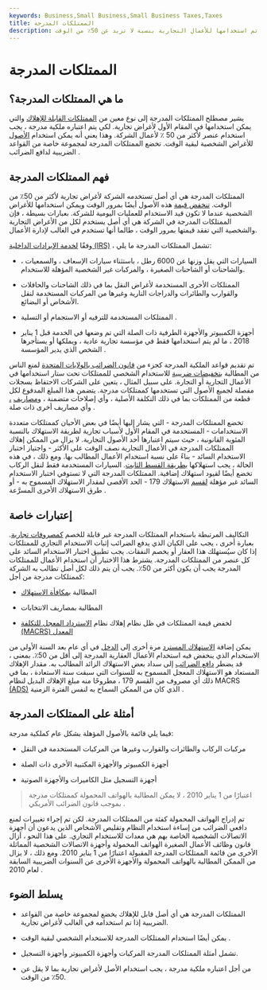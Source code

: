 ```yaml
---
keywords: Business,Small Business,Small Business Taxes,Taxes
title: الممتلكات المدرجة
description: الممتلكات المدرجة هي فئة معينة من الممتلكات القابلة للاستهلاك والتي تخضع لقواعد ضريبية خاصة إذا تم استخدامها للأعمال التجارية بنسبة لا تزيد عن 50٪ من الوقت.
---
```


# الممتلكات المدرجة
## ما هي الممتلكات المدرجة؟

يشير مصطلح الممتلكات المدرجة إلى نوع معين من [الممتلكات القابلة للإهلاك](/depreciable-property) والتي يمكن استخدامها في المقام الأول لأغراض تجارية. لكي يتم اعتباره ملكية مدرجة ، يجب استخدام عنصر لأكثر من 50 ٪ لأعمال الشركة. وهذا يعني أنه يمكن استخدام [الأصول](/asset) للأغراض الشخصية لبقية الوقت. تخضع الممتلكات المدرجة لمجموعة خاصة من القواعد الضريبية لدافع الضرائب .

## فهم الممتلكات المدرجة

الممتلكات المدرجة هي أي أصل تستخدمه الشركة لأغراض تجارية لأكثر من 50٪ من الوقت. [تنخفض قيمة](/depreciation) هذه الأصول أيضًا بمرور الوقت ويمكن استخدامها للأغراض الشخصية عندما لا تكون قيد الاستخدام للعمليات اليومية للشركة. بعبارات بسيطة ، فإن الممتلكات المدرجة في الشركة هي أي أصل يستخدم لكل من الأغراض التجارية والشخصية التي تفقد قيمتها بمرور الوقت ، طالما أنها تستخدم في الغالب لإدارة الأعمال.

وفقًا [لخدمة الإيرادات الداخلية (IRS)](/irs) ، تشمل الممتلكات المدرجة ما يلي:

- السيارات التي يقل وزنها عن 6000 رطل ، باستثناء سيارات الإسعاف ، والسمعيات ، والشاحنات أو الشاحنات الصغيرة ، والمركبات غير الشخصية المؤهلة للاستخدام.

- الممتلكات الأخرى المستخدمة لأغراض النقل بما في ذلك الشاحنات والحافلات والقوارب والطائرات والدراجات النارية وغيرها من المركبات المستخدمة لنقل الأشخاص أو البضائع.

- الممتلكات المستخدمة للترفيه أو الاستجمام أو التسلية .

- أجهزة الكمبيوتر والأجهزة الطرفية ذات الصلة التي تم وضعها في الخدمة قبل 1 يناير 2018 ، ما لم يتم استخدامها فقط في مؤسسة تجارية عادية ، ويملكها أو يستأجرها الشخص الذي يدير المؤسسة .

تم تقديم قواعد الملكية المدرجة كجزء من [قانون الضرائب بالولايات المتحدة](/tax-code) لمنع الناس من المطالبة [بتخفيضات ضريبية](/tax-deduction) للاستخدام الشخصي للممتلكات تحت ستار استخدامها في الأعمال التجارية أو التجارة. على سبيل المثال ، يتعين على الشركات الاحتفاظ بسجلات مفصلة لجميع الأصول التي تستخدمها كممتلكات مدرجة. يتضمن هذا المبلغ المدفوع لكل قطعة من الممتلكات بما في ذلك التكلفة الأصلية ، وأي إصلاحات متضمنة ، [ومصاريف](/insurance) [،](/insurance) وأي مصاريف أخرى ذات صلة .

تخضع الممتلكات المدرجة - التي يشار إليها أيضًا في بعض الأحيان كممتلكات متعددة الاستخدامات - المستخدمة في المقام الأول لأسباب تجارية لطريقة الاستهلاك بالنسبة المئوية القانونية ، حيث سيتم اعتبارها أحد الأصول التجارية. لا يزال من الممكن إهلاك الممتلكات المدرجة في الأعمال التجارية نصف الوقت على الأكثر - واجتياز اختبار الاستخدام السائد - بناءً على نسبة استخدام الأعمال المطالب بها. ومع ذلك ، في هذه الحالة ، يجب استهلاكها [بطريقة القسط الثابت](/straightlinebasis). السيارات المستخدمة فقط لنقل الركاب تخضع أيضًا لقيود استهلاك إضافية. الممتلكات المدرجة التي لا تستوفي اختبار الاستخدام السائد غير مؤهلة [لقسم](/section-179) الاستهلاك 179 - الحد الأقصى لمقدار الاستهلاك المسموح به - أو طرق الاستهلاك الأخرى المسرَّعة .

## إعتبارات خاصة

التكاليف المرتبطة باستخدام الممتلكات المدرجة غير قابلة للخصم [كمصروفات تجارية](/businessexpenses). بعبارة أخرى ، يجب على الكيان الذي يدفع الضرائب إثبات الاستخدام التجاري للممتلكات إذا كان سيُستهلك هذا العقار أو يخصم النفقات. يجب تطبيق اختبار الاستخدام السائد على كل عنصر من الممتلكات المدرجة. يشترط هذا الاختبار أن استخدام الأعمال للممتلكات المدرجة يجب أن يكون أكثر من 50٪. يجب أن يتم ذلك لكل أصل تطالب به الشركة كممتلكات مدرجة من أجل:

- المطالبة [بمكافأة الاستهلاك](/bonusdepreciation)

- المطالبة بمصاريف الانتخابات

- لخفض قيمة الممتلكات في ظل نظام إهلاك نظام [الاسترداد المعجل للتكلفة (MACRS) المعدل](/macrs)

يمكن إضافة [الاستهلاك المسترد](/depreciationrecapture) مرة أخرى إلى [الدخل](/income) في أي عام بعد السنة الأولى من الاستخدام الذي ينخفض فيه استخدام الأعمال العقارية المدرجة إلى أقل من 50٪. بمعنى ، قد يضطر [دافع الضرائب](/taxpayer) إلى سداد بعض الاستهلاك الزائد المطالب به. مقدار الإهلاك المستعاد هو الاستهلاك المعجل المسموح به للسنوات التي سبقت سنة الاستعادة ، بما في ذلك أي مصروف من القسم 179 ، مطروحًا منه مبلغ الإهلاك البديل لنظام MACRS [(ADS)](/alternative-depreciation-system) الذي كان من الممكن السماح به لنفس الفترة الزمنية .

## أمثلة على الممتلكات المدرجة

فيما يلي قائمة بالأصول المؤهلة بشكل عام كملكية مدرجة:

- مركبات الركاب والطائرات والقوارب وغيرها من المركبات المستخدمة في النقل

- أجهزة الكمبيوتر والأجهزة المكتبية الأخرى ذات الصلة

- أجهزة التسجيل مثل الكاميرات والأجهزة الصوتية

> اعتبارًا من 1 يناير 2010 ، لا يمكن المطالبة بالهواتف المحمولة كممتلكات مدرجة بموجب قانون الضرائب الأمريكي .

>

تم إدراج الهواتف المحمولة كفئة من الممتلكات المدرجة. لكن تم إجراء تغييرات لمنع دافعي الضرائب من إساءة استخدام النظام وتقليص الأشخاص الذين يدعون أن أجهزة الاتصالات الشخصية الخاصة بهم هي معدات للاستخدام التجاري. على هذا النحو ، أزال قانون وظائف الأعمال الصغيرة الهواتف المحمولة وأجهزة الاتصالات الشخصية المماثلة الأخرى من قائمة الممتلكات المدرجة المقبولة اعتبارًا من 1 يناير 2010. ومع ذلك ، لا يزال من الممكن المطالبة بالهواتف المحمولة والأجهزة الأخرى عن السنوات الضريبية السابقة لعام 2010 .

## يسلط الضوء

- الممتلكات المدرجة هي أي أصل قابل للإهلاك يخضع لمجموعة خاصة من القواعد الضريبية إذا تم استخدامه في الغالب لأغراض تجارية.

- يمكن أيضًا استخدام الممتلكات المدرجة للاستخدام الشخصي لبقية الوقت .

- تشمل أمثلة الممتلكات المدرجة المركبات وأجهزة الكمبيوتر وأجهزة التسجيل.

- من أجل اعتباره ملكية مدرجة ، يجب استخدام الأصل لأغراض تجارية بما لا يقل عن 50٪ من الوقت.

